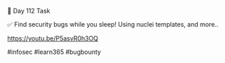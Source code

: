 🎯 Day 112 Task



✅ Find security bugs while you sleep! Using nuclei templates, and more..


https://youtu.be/P5asvR0h3OQ


#infosec #learn365 #bugbounty
